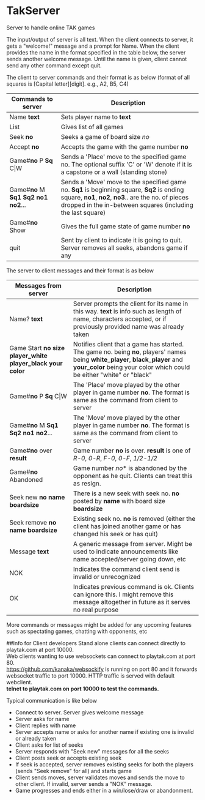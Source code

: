 # TakServer
Server to handle online TAK games

The input/output of server is all text.
When the client connects to server, it gets a "welcome!" message and a prompt for Name.
When the client provides the name in the format specified in the table below, the server sends another welcome
message. Until the name is given, client cannot send any other command except quit.

The client to server commands and their format is as below
(format of all squares is [Capital letter][digit]. e.g., A2, B5, C4)

|Commands to server|Description|
|-----------------|-----------|
|Name **text**      |Sets player name to **text**|
|List             |Gives list of all games|
|Seek **no** |Seeks a game of board size *no*|
|Accept **no**|Accepts the game with the game number **no**|
|Game#**no** P **Sq** C\|W|Sends a 'Place' move to the specified game no. The optional suffix 'C' or 'W' denote if it is a capstone or a wall (standing stone)|
|Game#**no** M **Sq1** **Sq2** **no1** **no2**...|Sends a 'Move' move to the specified game no. **Sq1** is beginning square, **Sq2** is ending square, **no1**, **no2**, **no3**.. are the no. of pieces dropped in the in-between squares (including the last square)|
|Game#**no** Show |Gives the full game state of game number **no**|
|quit |Sent by client to indicate it is going to quit. Server removes all seeks, abandons game if any|

The server to client messages and their format is as below

|Messages from server|Description|
|--------------------|-----------|
|Name? **text**      |Server prompts the client for its name in this way. **text** is info such as length of name, characters accepted, or if previously provided name was already taken|
|Game Start **no** **size** **player_white** **player_black** **your color**|Notifies client that a game has started. The game no. being **no**, players' names being **white_player**, **black_player** and **your_color** being your color which could be either "white" or "black"|
|Game#**no** P **Sq** C\|W|The 'Place' move played by the other player in game number **no**. The format is same as the command from client to server|
|Game#**no** M **Sq1** **Sq2** **no1** **no2**...|The 'Move' move played by the other player in game number **no**. The format is same as the command from client to server|
|Game#**no** over **result**|Game number **no** is over. **result** is one of *R-0*, *0-R*, *F-0*, *0-F*, *1/2-1/2*|
|Game#**no** Abandoned|Game number *no** is abandoned by the opponent as he quit. Clients can treat this as resign.|
|Seek new **no** **name** **boardsize**|There is a new seek with seek no. **no** posted by **name** with board size **boardsize**|
|Seek remove **no** **name** **boardsize**|Existing seek no. **no** is removed (either the client has joined another game or has changed his seek or has quit)|
|Message **text** |A generic message from server. Might be used to indicate announcements like name accepted/server going down, etc|
|NOK |Indicates the command client send is invalid or unrecognized|
|OK  |Indicates previous command is ok. Clients can ignore this. I might remove this message altogether in future as it serves no real purpose|

More commands or messages might be added for any upcoming features such as spectating games, chatting with opponents, etc

##Info for Client developers
Stand alone clients can connect directly to playtak.com at port 10000.
<br>
Web clients wanting to use websockets can connect to playtak.com at port 80.
<br>
https://github.com/kanaka/websockify is running on port 80 and it forwards websocket traffic to port 10000. HTTP traffic is served with default webclient.
<br>
**telnet to playtak.com on port 10000 to test the commands.**

Typical communication is like below
* Connect to server. Server gives welcome message
* Server asks for name
* Client replies with name
* Server accepts name or asks for another name if existing one is invalid or already taken
* Client asks for list of seeks
* Server responds with "Seek new" messages for all the seeks
* Client posts seek or accepts existing seek
* If seek is accepted, server removes existing seeks for both the players (sends "Seek remove" for all) and starts game
* Client sends moves, server validates moves and sends the move to other client. If invalid, server sends a "NOK" message.
* Game progresses and ends either in a win/lose/draw or abandonment.
